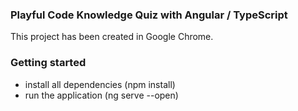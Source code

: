 ### Playful Code Knowledge Quiz with Angular / TypeScript

This project has been created in Google Chrome.

### Getting started

- install all dependencies (npm install)
- run the application (ng serve --open)
